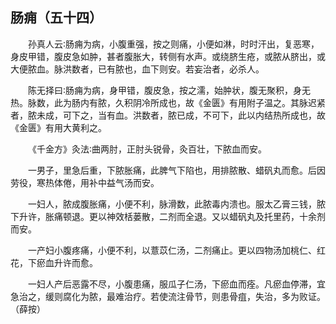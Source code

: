 ## 肠痈（五十四）


&emsp;&emsp;孙真人云∶肠痈为病，小腹重强，按之则痛，小便如淋，时时汗出，复恶寒，身皮甲错，腹皮急如肿，甚者腹胀大，转侧有水声。或绕脐生疮，或脓从脐出，或大便脓血。脉洪数者，已有脓也，血下则安。若妄治者，必杀人。

&emsp;&emsp;陈无择曰∶肠痈为病，身甲错，腹皮急，按之濡，始肿状，腹无聚积，身无热。脉数，此为肠内有脓，久积阴冷所成也，故《金匮》有用附子温之。其脉迟紧者，脓未成，可下之，当有血。洪数者，脓已成，不可下，此以内结热所成也，故《金匮》有用大黄利之。

&emsp;&emsp;《千金方》灸法∶曲两肘，正肘头锐骨，灸百壮，下脓血而安。

&emsp;&emsp;一男子，里急后重，下脓胀痛，此脾气下陷也，用排脓散、蜡矾丸而愈。后因劳役，寒热体倦，用补中益气汤而安。

&emsp;&emsp;一妇人，脓成腹胀痛，小便不利，脉滑数，此脓毒内溃也。服太乙膏三钱，脓下升许，胀痛顿退。更以神效栝蒌散，二剂而全退。又以蜡矾丸及托里药，十余剂而安。

&emsp;&emsp;一产妇小腹疼痛，小便不利，以薏苡仁汤，二剂痛止。更以四物汤加桃仁、红花，下瘀血升许而愈。

&emsp;&emsp;一妇人产后恶露不尽，小腹患痛，服瓜子仁汤，下瘀血而痊。凡瘀血停滞，宜急治之，缓则腐化为脓，最难治疗。若使流注骨节，则患骨疽，失治，多为败证。（薛按）

